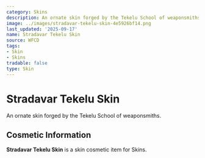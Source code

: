 ```yaml
---
category: Skins
description: An ornate skin forged by the Tekelu School of weaponsmiths.
image: ../images/stradavar-tekelu-skin-4e5926bf14.png
last_updated: '2025-09-17'
name: Stradavar Tekelu Skin
source: WFCD
tags:
- Skin
- Skins
tradable: false
type: Skin
---
```


# Stradavar Tekelu Skin

An ornate skin forged by the Tekelu School of weaponsmiths.

## Cosmetic Information

**Stradavar Tekelu Skin** is a skin cosmetic item for Skins.

